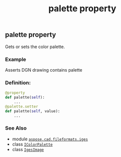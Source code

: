 ﻿---
title: palette property
second_title: Aspose.CAD for Python via .NET API References
description: 
type: docs
weight: 200
url: /python-net/aspose.cad.fileformats.iges/igesimage/palette/
is_root: false
---

## palette property


Gets or sets the color palette.

### Example 


Asserts DGN drawing contains palette
### Definition:
```python
@property
def palette(self):
    ...
@palette.setter
def palette(self, value):
    ...
```

### See Also
* module [`aspose.cad.fileformats.iges`](../../)
* class [`IColorPalette`](/cad/python-net/aspose.cad/icolorpalette)
* class [`IgesImage`](/cad/python-net/aspose.cad.fileformats.iges/igesimage)
